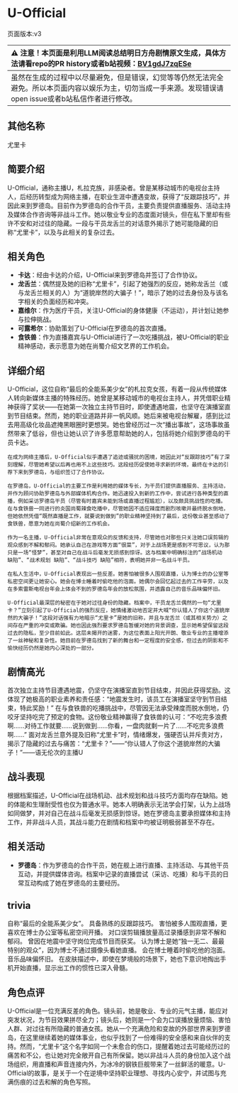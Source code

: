 # U-Official
页面版本:v3
 

| :warning: 注意！本页面是利用LLM阅读总结明日方舟剧情原文生成，具体方法请看repo的PR history或者b站视频：[BV1gdJ7zqESe](https://www.bilibili.com/video/BV1gdJ7zqESe/)         |
|:----------------------------|
| 虽然在生成的过程中以尽量避免，但是错误，幻觉等等仍然无法完全避免。所以本页面内容以娱乐为主，切勿当成一手来源。发现错误请open issue或者b站私信作者进行修改。|



## 其他名称
尤里卡
## 简要介绍
U-Official，通称主播U，札拉克族，非感染者。曾是某移动城市的电视台主持人，后经历转型成为网络主播，在职业生涯中遭遇变故，获得了“反跟踪技巧”，并因此来到罗德岛。目前作为罗德岛的合作干员，主要负责提供直播服务、活动主持及媒体合作咨询等非战斗工作。她以敬业专业的态度面对镜头，但在私下里却有些许不安和对过往的隐藏。一段与干员龙舌兰的对话意外揭示了她可能隐藏的旧称“尤里卡”，以及与此相关的复杂过去。
## 相关角色
-   **卡达**：经由卡达的介绍，U-Official来到罗德岛并签订了合作协议。
-   **龙舌兰**：偶然提及她的旧称“尤里卡”，引起了她强烈的反应，她称龙舌兰（或与龙舌兰相关的人）为“道貌岸然的大骗子！”，暗示了她的过去身份及与该名字相关的负面经历和冲突。
-   **嘉维尔**：作为医疗干员，关注U-Official的身体健康（不运动），并计划让她参与拉伸挑战。
-   **可露希尔**：协助策划了U-Official在罗德岛的首次直播。
-   **食铁兽**：作为直播嘉宾与U-Official进行了一次吃播挑战，被U-Official的职业精神感动，表示愿意为她在尚蜀介绍文艺界的工作机会。
## 详细介绍
U-Official，这位自称“最后的全能系美少女”的札拉克女孩，有着一段从传统媒体人转向新媒体主播的特殊经历。她曾是某移动城市的电视台主持人，并凭借职业精神获得了奖状——在她第一次独立主持节目时，即使遭遇地震，也坚守在演播室直到节目结束。然而，她的职业道路并非一帆风顺。她后来被电视台解雇，感到比过去用高级化妆品遮掩黑眼圈时更想哭。她也曾经历过一次“播出事故”，这场事故虽然带来了低谷，但也让她认识了许多愿意帮助她的人，包括将她介绍到罗德岛的干员卡达。

    在成为网络主播后，U-Official似乎遭遇了追迹或骚扰的困境，她因此对“反跟踪技巧”有了深刻理解，尽管她希望以后再也用不上这些技巧。这段经历促使她寻求新的环境，最终在卡达的引荐下来到罗德岛，与组织签订了合作协议。

    在罗德岛，U-Official的主要工作是利用她的媒体专长，为干员们提供直播服务、主持活动，并作为顾问协助罗德岛与外部媒体机构合作。她迅速投入到新的工作中，尝试进行各种类型的直播，例如采访罗德岛干员（尽管有时嘉宾未能到场或直播过程尴尬），以及颇具挑战性的吃播。在与食铁兽一同进行的炎国尚蜀辣食吃播中，尽管她因不适应辣度而剧烈咳嗽并最终脱水倒地，但她依然凭借“既然直播是工作，就要说到做到”的职业精神坚持到了最后，这份敬业甚至感动了食铁兽，愿意为她在尚蜀介绍新的工作机会。

    作为一名主播，U-Official非常在意观众的反馈和支持，尽管她也对那些只关注她口误剪辑的观众感到不解和郁闷。她承认自己在游戏等方面“很菜”，对于上战场更是感到不可思议，认为那只是一场“怪梦”，甚至对自己在战斗后毫发无损感到惊讶。这与档案中明确标注的“战场机动 缺陷”、“战术规划 缺陷”、“战斗技巧 缺陷”相符，表明她并非一名战斗干员。

    在私人生活中，U-Official表现出一些反差。她害怕被很多人围观直播，认为博士的办公室等私密空间更让她安心。她会在博士睡着时偷吃他的泡面。她偶尔会回忆起过去的工作辛劳，以及在多索雷斯电视台年会上体会不到的罗德岛年会的放松氛围，并透露自己的音乐品味偏怀旧。

    U-Official最深层的秘密在于她对过往身份的隐藏。档案中，干员龙舌兰偶然的一句“尤里卡？”立刻引起了U-Official的强烈反应，她情绪激动地否定并大喊“你认错人了你这个道貌岸然的大骗子！”这段对话强有力地暗示“尤里卡”是她的旧称，并且与龙舌兰（或其相关势力）之间存在严重的冲突或欺骗。她也因此强烈要求罗德岛暂缓对她的背景调查，显示她希望保留这段过去的隐私，至少目前如此。这层未揭开的迷雾，为这位表面上阳光开朗、敬业专业的主播增添了一丝神秘和复杂性。她目前在罗德岛找到了新的舞台和一定程度的安全感，但过去的阴影和不愉快经历仍然是她内心深处的一部分。
## 剧情高光
首次独立主持节目遭遇地震，仍坚守在演播室直到节目结束，并因此获得奖励。这体现了她极高的职业素养和责任感：“地震发生时，该员工在演播室坚守到节目结束，特此奖励！”
    在与食铁兽的吃播挑战中，尽管因无法承受辣度而脱水倒地，仍咬牙坚持吃完了预定的食物。这份敬业精神赢得了食铁兽的认可：“不吃完多浪费啊......对待工作就要......说到做到......你看，一盘肉就剩一片了......不吃完多浪费啊......”
    面对龙舌兰意外提及旧称“尤里卡”时，情绪爆发，强硬否认并斥责对方，揭示了隐藏的过去与痛苦：“尤里卡？”——“你认错人了你这个道貌岸然的大骗子！”——语无伦次的主播U
## 战斗表现
根据档案描述，U-Official在战场机动、战术规划和战斗技巧方面均存在缺陷。她的体能和生理耐受性也仅为普通水平。她本人明确表示无法学会打架，认为上战场如同做梦，并对自己在战斗后毫发无损感到惊讶。她在罗德岛主要承担媒体和主持工作，并非战斗人员，其战斗能力在剧情和档案中均被证明极弱甚至不存在。
## 相关活动
-   **罗德岛**：作为罗德岛的合作干员，她在舰上进行直播、主持活动、与其他干员互动，并提供媒体咨询。档案中记录的直播尝试（采访、吃播）和与干员的日常互动构成了她在罗德岛的主要经历。
## trivia
自称“最后的全能系美少女”。
    具备熟练的反跟踪技巧。
    害怕被多人围观直播，更喜欢在博士办公室等私密空间开播。
    对口误剪辑播放量高过录播感到非常不解和郁闷。
    曾因在地震中坚守岗位完成节目而获奖。
    认为博士是她“独一无二、最最特别的观众”，因为博士不通过摄像头看她直播。
    会在博士睡着时偷吃他的泡面。
    音乐品味偏怀旧。
    在皮肤描述中，即使在梦境般的场景下，她也下意识地掏出手机开始直播，显示出工作的惯性已深入骨髓。
## 角色点评
U-Official是一位充满反差的角色。镜头前，她是敬业、专业的元气主播，能应对突发状况，为节目效果拼尽全力；镜头后，她则是一个会为口误播放量烦恼、害怕人群、对过往有所隐藏的普通女孩。她从一个充满危险和变故的外部世界来到罗德岛，在这里继续着她的媒体事业，也似乎找到了一份难得的安全感和来自伙伴的支持。然而，“尤里卡”这个名字如同一个未愈合的伤口，提醒着她过去可能经历过的痛苦和不公，也让她对完全敞开自己有所保留。她以非战斗人员的身份加入这个战场组织，用直播和声音连接内外，为冰冷的钢铁巨舰带来了一丝鲜活的暖意。U-Official的故事，是关于一个在逆境中坚持职业理想、寻找内心安宁，并试图与充满伤痕的过去和解的角色写照。